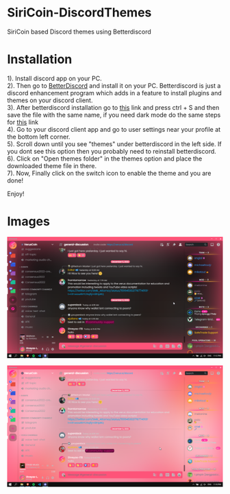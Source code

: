 # SiriCoin-DiscordThemes
SiriCoin based Discord themes using Betterdiscord

# Installation
1). Install discord app on your PC. <br />
2). Then go to [BetterDiscord](https://betterdiscord.app/) and install it on your PC. Betterdiscord is just a discord enhancement program which adds in a feature to install plugins and themes on your discord client. <br />
3). After betterdiscord installation go to [this](https://raw.githubusercontent.com/Shreyas-ITB/SiriCoin-DiscordThemes/main/SiriCoinLight.theme.css) link and press ctrl + S and then save the file with the same name, if you need dark mode do the same steps for [this](https://raw.githubusercontent.com/Shreyas-ITB/SiriCoin-DiscordThemes/main/SiriCoinDark.theme.css) link <br />
4). Go to your discord client app and go to user settings near your profile at the bottom left corner. <br />
5). Scroll down until you see "themes" under betterdiscord in the left side. If you dont see this option then you probably need to reinstall betterdiscord. <br />
6). Click on "Open themes folder" in the themes option and place the downloaded theme file in there. <br />
7). Now, Finally click on the switch icon to enable the theme and you are done! <br />

Enjoy!

# Images

![image](https://github.com/Shreyas-ITB/SiriCoin-DiscordThemes/blob/main/images/SiriCoinDark.png)

![image](https://github.com/Shreyas-ITB/SiriCoin-DiscordThemes/blob/main/images/SiriCoinLight.png)

